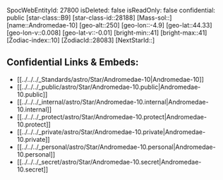 ﻿---
location:
- 44.33
- 4.9
- 250
tags:
- astro/Star
type: Star
---

SpocWebEntityId: 27800
isDeleted: false
isReadOnly: false
confidential: public
[star-class::B9]
[star-class-id::28188]
[Mass-sol::]
[name::Andromedae-10]
[geo-alt::250]
[geo-lon::-4.9]
[geo-lat::44.33]
[geo-lon-v::0.008]
[geo-lat-v::-0.01]
[bright-min::41]
[bright-max::41]
[Zodiac-index::10]
[ZodiacId::28083]
[NextStarId::]



## Confidential Links & Embeds: 
- [[../../../_Standards/astro/Star/Andromedae-10|Andromedae-10]] 
- [[../../../_public/astro/Star/Andromedae-10.public|Andromedae-10.public]] 
- [[../../../_internal/astro/Star/Andromedae-10.internal|Andromedae-10.internal]] 
- [[../../../_protect/astro/Star/Andromedae-10.protect|Andromedae-10.protect]] 
- [[../../../_private/astro/Star/Andromedae-10.private|Andromedae-10.private]] 
- [[../../../_personal/astro/Star/Andromedae-10.personal|Andromedae-10.personal]] 
- [[../../../_secret/astro/Star/Andromedae-10.secret|Andromedae-10.secret]]

